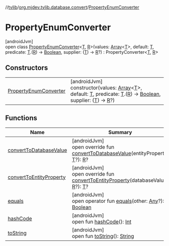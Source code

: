 //[tvlib](../../../index.md)/[org.mjdev.tvlib.database.convert](../index.md)/[PropertyEnumConverter](index.md)

# PropertyEnumConverter

[androidJvm]\
open class [PropertyEnumConverter](index.md)&lt;[T](index.md), [R](index.md)&gt;(values: [Array](https://kotlinlang.org/api/latest/jvm/stdlib/kotlin/-array/index.html)&lt;[T](index.md)&gt;, default: [T](index.md), predicate: [T](index.md).([R](index.md)) -&gt; [Boolean](https://kotlinlang.org/api/latest/jvm/stdlib/kotlin/-boolean/index.html), supplier: ([T](index.md)) -&gt; [R](index.md)?) : PropertyConverter&lt;[T](index.md), [R](index.md)&gt;

## Constructors

| | |
|---|---|
| [PropertyEnumConverter](-property-enum-converter.md) | [androidJvm]<br>constructor(values: [Array](https://kotlinlang.org/api/latest/jvm/stdlib/kotlin/-array/index.html)&lt;[T](index.md)&gt;, default: [T](index.md), predicate: [T](index.md).([R](index.md)) -&gt; [Boolean](https://kotlinlang.org/api/latest/jvm/stdlib/kotlin/-boolean/index.html), supplier: ([T](index.md)) -&gt; [R](index.md)?) |

## Functions

| Name | Summary |
|---|---|
| [convertToDatabaseValue](convert-to-database-value.md) | [androidJvm]<br>open override fun [convertToDatabaseValue](convert-to-database-value.md)(entityProperty: [T](index.md)?): [R](index.md)? |
| [convertToEntityProperty](convert-to-entity-property.md) | [androidJvm]<br>open override fun [convertToEntityProperty](convert-to-entity-property.md)(databaseValue: [R](index.md)?): [T](index.md)? |
| [equals](../../org.mjdev.tvlib.webscrapper.select/-element-not-found-exception/index.md#585090901%2FFunctions%2F-1596939238) | [androidJvm]<br>open operator fun [equals](../../org.mjdev.tvlib.webscrapper.select/-element-not-found-exception/index.md#585090901%2FFunctions%2F-1596939238)(other: [Any](https://kotlinlang.org/api/latest/jvm/stdlib/kotlin/-any/index.html)?): [Boolean](https://kotlinlang.org/api/latest/jvm/stdlib/kotlin/-boolean/index.html) |
| [hashCode](../../org.mjdev.tvlib.webscrapper.select/-element-not-found-exception/index.md#1794629105%2FFunctions%2F-1596939238) | [androidJvm]<br>open fun [hashCode](../../org.mjdev.tvlib.webscrapper.select/-element-not-found-exception/index.md#1794629105%2FFunctions%2F-1596939238)(): [Int](https://kotlinlang.org/api/latest/jvm/stdlib/kotlin/-int/index.html) |
| [toString](../../org.mjdev.tvlib.webscrapper.select/-element-not-found-exception/index.md#1616463040%2FFunctions%2F-1596939238) | [androidJvm]<br>open fun [toString](../../org.mjdev.tvlib.webscrapper.select/-element-not-found-exception/index.md#1616463040%2FFunctions%2F-1596939238)(): [String](https://kotlinlang.org/api/latest/jvm/stdlib/kotlin/-string/index.html) |
